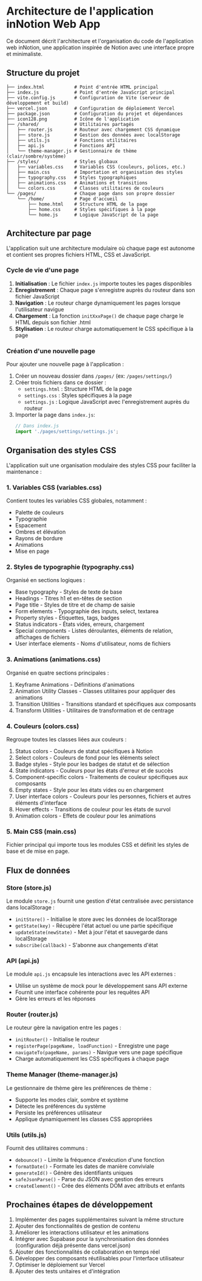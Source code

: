 # Architecture de l'application inNotion Web App

Ce document décrit l'architecture et l'organisation du code de l'application web inNotion, une application inspirée de Notion avec une interface propre et minimaliste.

## Structure du projet

```
├── index.html           # Point d'entrée HTML principal
├── index.js             # Point d'entrée JavaScript principal
├── vite.config.js       # Configuration de Vite (serveur de développement et build)
├── vercel.json          # Configuration de déploiement Vercel
├── package.json         # Configuration du projet et dépendances
├── icon128.png          # Icône de l'application
├── /shared/             # Utilitaires partagés
│   ├── router.js        # Routeur avec chargement CSS dynamique
│   ├── store.js         # Gestion des données avec localStorage
│   ├── utils.js         # Fonctions utilitaires
│   ├── api.js           # Fonctions API
│   └── theme-manager.js # Gestionnaire de thème (clair/sombre/système)
├── /styles/             # Styles globaux
│   ├── variables.css    # Variables CSS (couleurs, polices, etc.)
│   ├── main.css         # Importation et organisation des styles
│   ├── typography.css   # Styles typographiques
│   ├── animations.css   # Animations et transitions
│   └── colors.css       # Classes utilitaires de couleurs
└── /pages/              # Chaque page dans son propre dossier
    └── /home/           # Page d'accueil
        ├── home.html    # Structure HTML de la page
        ├── home.css     # Styles spécifiques à la page
        └── home.js      # Logique JavaScript de la page
```

## Architecture par page

L'application suit une architecture modulaire où chaque page est autonome et contient ses propres fichiers HTML, CSS et JavaScript.

### Cycle de vie d'une page

1. **Initialisation** : Le fichier `index.js` importe toutes les pages disponibles
2. **Enregistrement** : Chaque page s'enregistre auprès du routeur dans son fichier JavaScript
3. **Navigation** : Le routeur charge dynamiquement les pages lorsque l'utilisateur navigue
4. **Chargement** : La fonction `initXxxPage()` de chaque page charge le HTML depuis son fichier .html
5. **Stylisation** : Le routeur charge automatiquement le CSS spécifique à la page

### Création d'une nouvelle page

Pour ajouter une nouvelle page à l'application :

1. Créer un nouveau dossier dans `/pages/` (ex: `/pages/settings/`)
2. Créer trois fichiers dans ce dossier :
   - `settings.html` : Structure HTML de la page
   - `settings.css` : Styles spécifiques à la page
   - `settings.js` : Logique JavaScript avec l'enregistrement auprès du routeur
3. Importer la page dans `index.js`:
   ```javascript
   // Dans index.js
   import './pages/settings/settings.js';
   ```

## Organisation des styles CSS

L'application suit une organisation modulaire des styles CSS pour faciliter la maintenance :

### 1. Variables CSS (variables.css)

Contient toutes les variables CSS globales, notamment :
- Palette de couleurs
- Typographie
- Espacement
- Ombres et élévation
- Rayons de bordure
- Animations
- Mise en page

### 2. Styles de typographie (typography.css)

Organisé en sections logiques :
- Base typography - Styles de texte de base
- Headings - Titres h1 et en-têtes de section
- Page title - Styles de titre et de champ de saisie
- Form elements - Typographie des inputs, select, textarea
- Property styles - Étiquettes, tags, badges
- Status indicators - États vides, erreurs, chargement
- Special components - Listes déroulantes, éléments de relation, affichages de fichiers
- User interface elements - Noms d'utilisateur, noms de fichiers

### 3. Animations (animations.css)

Organisé en quatre sections principales :
1. Keyframe Animations - Définitions d'animations
2. Animation Utility Classes - Classes utilitaires pour appliquer des animations
3. Transition Utilities - Transitions standard et spécifiques aux composants
4. Transform Utilities - Utilitaires de transformation et de centrage

### 4. Couleurs (colors.css)

Regroupe toutes les classes liées aux couleurs :
1. Status colors - Couleurs de statut spécifiques à Notion
2. Select colors - Couleurs de fond pour les éléments select
3. Badge styles - Style pour les badges de statut et de sélection
4. State indicators - Couleurs pour les états d'erreur et de succès
5. Component-specific colors - Traitements de couleur spécifiques aux composants
6. Empty states - Style pour les états vides ou en chargement
7. User interface colors - Couleurs pour les personnes, fichiers et autres éléments d'interface
8. Hover effects - Transitions de couleur pour les états de survol
9. Animation colors - Effets de couleur pour les animations

### 5. Main CSS (main.css)

Fichier principal qui importe tous les modules CSS et définit les styles de base et de mise en page.

## Flux de données

### Store (store.js)

Le module `store.js` fournit une gestion d'état centralisée avec persistance dans localStorage :

- `initStore()` - Initialise le store avec les données de localStorage
- `getState(key)` - Récupère l'état actuel ou une partie spécifique
- `updateState(newState)` - Met à jour l'état et sauvegarde dans localStorage
- `subscribe(callback)` - S'abonne aux changements d'état

### API (api.js)

Le module `api.js` encapsule les interactions avec les API externes :

- Utilise un système de mock pour le développement sans API externe
- Fournit une interface cohérente pour les requêtes API
- Gère les erreurs et les réponses

### Router (router.js)

Le routeur gère la navigation entre les pages :

- `initRouter()` - Initialise le routeur
- `registerPage(pageName, loadFunction)` - Enregistre une page
- `navigateTo(pageName, params)` - Navigue vers une page spécifique
- Charge automatiquement les CSS spécifiques à chaque page

### Theme Manager (theme-manager.js)

Le gestionnaire de thème gère les préférences de thème :

- Supporte les modes clair, sombre et système
- Détecte les préférences du système
- Persiste les préférences utilisateur
- Applique dynamiquement les classes CSS appropriées

### Utils (utils.js)

Fournit des utilitaires communs :

- `debounce()` - Limite la fréquence d'exécution d'une fonction
- `formatDate()` - Formate les dates de manière conviviale
- `generateId()` - Génère des identifiants uniques
- `safeJsonParse()` - Parse du JSON avec gestion des erreurs
- `createElement()` - Crée des éléments DOM avec attributs et enfants

## Prochaines étapes de développement

1. Implémenter des pages supplémentaires suivant la même structure
2. Ajouter des fonctionnalités de gestion de contenu
3. Améliorer les interactions utilisateur et les animations
4. Intégrer avec Supabase pour la synchronisation des données (configuration déjà présente dans vercel.json)
5. Ajouter des fonctionnalités de collaboration en temps réel
6. Développer des composants réutilisables pour l'interface utilisateur
7. Optimiser le déploiement sur Vercel
8. Ajouter des tests unitaires et d'intégration
